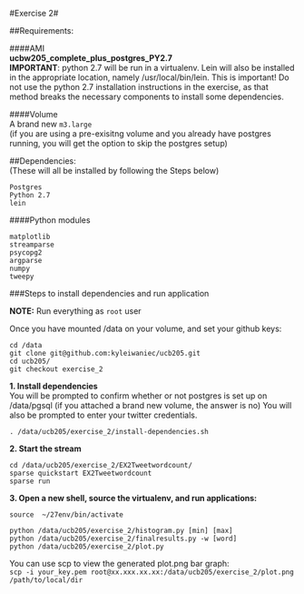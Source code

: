 #Exercise 2#


##Requirements:

####AMI   
__ucbw205_complete_plus_postgres_PY2.7__    
__IMPORTANT__: python 2.7 will be run in a virtualenv. Lein will also be installed in the appropriate location, namely /usr/local/bin/lein. This is important! Do not use the python 2.7 installation instructions in the exercise, as that method breaks the necessary components to install some dependencies.   

####Volume   
A brand new `m3.large`   
(if you are using a pre-exisitng volume and you already have postgres running, you will get the option to skip the postgres setup)

##Dependencies:   
(These will all be installed by following the Steps below)
```
Postgres
Python 2.7
lein
```
####Python modules
```
matplotlib
streamparse
psycopg2
argparse
numpy
tweepy
```

###Steps to install dependencies and run application

__NOTE:__ Run everything as `root` user    

Once you have mounted /data on your volume, and set your github keys:   
```
cd /data
git clone git@github.com:kyleiwaniec/ucb205.git
cd ucb205/
git checkout exercise_2
```

__1. Install dependencies__    
You will be prompted to confirm whether or not postgres is set up on /data/pgsql (if you attached a brand new volume, the answer is no)   You will also be prompted to enter your twitter credentials.


`. /data/ucb205/exercise_2/install-dependencies.sh`


__2. Start the stream__
```
cd /data/ucb205/exercise_2/EX2Tweetwordcount/
sparse quickstart EX2Tweetwordcount
sparse run
```

__3. Open a new shell, source the virtualenv, and run applications:__
```
source  ~/27env/bin/activate   

python /data/ucb205/exercise_2/histogram.py [min] [max]
python /data/ucb205/exercise_2/finalresults.py -w [word]
python /data/ucb205/exercise_2/plot.py

```

You can use scp to view the generated plot.png bar graph:   
`scp -i your_key.pem root@xx.xxx.xx.xx:/data/ucb205/exercise_2/plot.png /path/to/local/dir`



